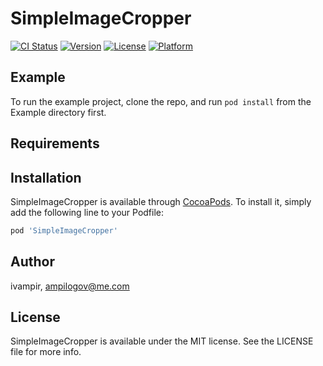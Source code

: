 # SimpleImageCropper

[![CI Status](https://img.shields.io/travis/ivampir/SimpleImageCropper.svg?style=flat)](https://travis-ci.org/ivampir/SimpleImageCropper)
[![Version](https://img.shields.io/cocoapods/v/SimpleImageCropper.svg?style=flat)](https://cocoapods.org/pods/SimpleImageCropper)
[![License](https://img.shields.io/cocoapods/l/SimpleImageCropper.svg?style=flat)](https://cocoapods.org/pods/SimpleImageCropper)
[![Platform](https://img.shields.io/cocoapods/p/SimpleImageCropper.svg?style=flat)](https://cocoapods.org/pods/SimpleImageCropper)

## Example

To run the example project, clone the repo, and run `pod install` from the Example directory first.

## Requirements

## Installation

SimpleImageCropper is available through [CocoaPods](https://cocoapods.org). To install
it, simply add the following line to your Podfile:

```ruby
pod 'SimpleImageCropper'
```

## Author

ivampir, ampilogov@me.com

## License

SimpleImageCropper is available under the MIT license. See the LICENSE file for more info.
